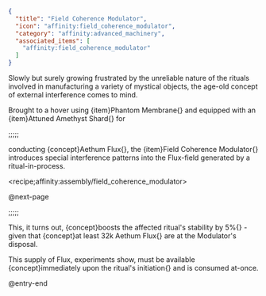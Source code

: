 ```json
{
  "title": "Field Coherence Modulator",
  "icon": "affinity:field_coherence_modulator",
  "category": "affinity:advanced_machinery",
  "associated_items": [
    "affinity:field_coherence_modulator"
  ]
}
```

Slowly but surely growing frustrated by the unreliable nature of the rituals involved
in manufacturing a variety of mystical objects, the age-old concept of external interference comes to mind.


Brought to a hover using {item}Phantom Membrane{} and equipped with an {item}Attuned Amethyst Shard{}
for

;;;;;

conducting {concept}Aethum Flux{}, the {item}Field Coherence Modulator{} introduces special
interference patterns into the Flux-field generated by a ritual-in-process.

<recipe;affinity:assembly/field_coherence_modulator>


@next-page

;;;;;

This, it turns out, {concept}boosts the affected ritual's stability by 5%{} - given that 
{concept}at least 32k Aethum Flux{} are at the Modulator's disposal.


This supply of Flux, experiments show, must be available {concept}immediately upon the ritual's initiation{}
and is consumed at-once.

@entry-end